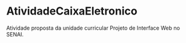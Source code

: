# AtividadeCaixaEletronico
Atividade proposta da unidade curricular Projeto de Interface Web no SENAI.
